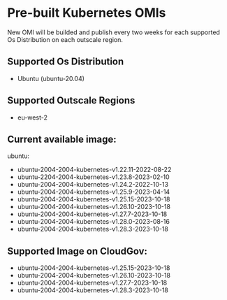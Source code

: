 # Pre-built Kubernetes OMIs

New OMI will be builded and publish every two weeks for each supported Os Distribution on each outscale region.

## Supported Os Distribution
- Ubuntu (ubuntu-20.04)

## Supported Outscale Regions
- eu-west-2

## Current available image:

ubuntu:
- ubuntu-2004-2004-kubernetes-v1.22.11-2022-08-22
- ubuntu-2204-2004-kubernetes-v1.23.8-2023-02-10
- ubuntu-2004-2004-kubernetes-v1.24.2-2022-10-13
- ubuntu-2004-2004-kubernetes-v1.25.9-2023-04-14
- ubuntu-2004-2004-kubernetes-v1.25.15-2023-10-18
- ubuntu-2004-2004-kubernetes-v1.26.10-2023-10-18
- ubuntu-2004-2004-kubernetes-v1.27.7-2023-10-18
- ubuntu-2004-2004-kubernetes-v1.28.0-2023-08-16
- ubuntu-2004-2004-kubernetes-v1.28.3-2023-10-18

## Supported Image on CloudGov:
- ubuntu-2004-2004-kubernetes-v1.25.15-2023-10-18
- ubuntu-2004-2004-kubernetes-v1.26.10-2023-10-18
- ubuntu-2004-2004-kubernetes-v1.27.7-2023-10-18
- ubuntu-2004-2004-kubernetes-v1.28.3-2023-10-18 
